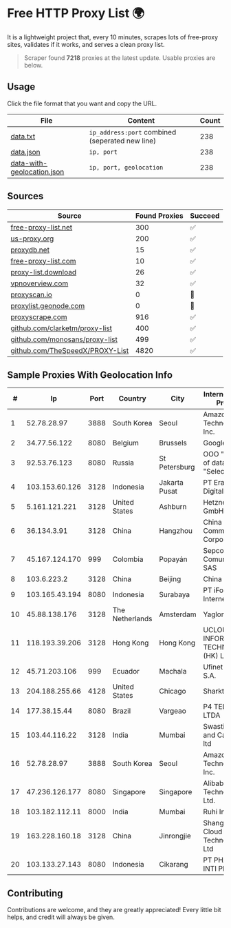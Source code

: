 
# Free HTTP Proxy List 🌍

It is a lightweight project that, every 10 minutes, scrapes lots of free-proxy sites, validates if it works, and serves a clean proxy list.


> Scraper found **7218** proxies at the latest update. Usable proxies are below.

## Usage

Click the file format that you want and copy the URL.


|File|Content|Count|
|----|-------|-----|
|[data.txt](https://raw.githubusercontent.com/themiralay/Proxy-List-World/master/data.txt)|`ip_address:port` combined (seperated new line)|238|
|[data.json](https://raw.githubusercontent.com/themiralay/Proxy-List-World/master/data.json)|`ip, port`|238|
|[data-with-geolocation.json](https://raw.githubusercontent.com/themiralay/Proxy-List-World/master/data-with-geolocation.json)|`ip, port, geolocation`|238|

## Sources

|Source|Found Proxies|Succeed|
|------|-------------|-------|
|[free-proxy-list.net](https://free-proxy-list.net)|300|✅|
|[us-proxy.org](https://www.us-proxy.org)|200|✅|
|[proxydb.net](http://proxydb.net)|15|✅|
|[free-proxy-list.com](https://free-proxy-list.com/?page=&port=&type%5B%5D=http&type%5B%5D=https&up_time=0&search=Search)|10|✅|
|[proxy-list.download](https://www.proxy-list.download/HTTP)|26|✅|
|[vpnoverview.com](https://vpnoverview.com/privacy/anonymous-browsing/free-proxy-servers)|32|✅|
|[proxyscan.io](https://www.proxyscan.io)|0|🚫|
|[proxylist.geonode.com](https://proxylist.geonode.com/api/proxy-list?limit=300&page=1&sort_by=lastChecked&sort_type=desc&protocols=http,https)|0|🚫|
|[proxyscrape.com](https://api.proxyscrape.com/v2/?request=displayproxies&protocol=http&timeout=10000&country=all&ssl=all&anonymity=all)|916|✅|
|[github.com/clarketm/proxy-list](https://raw.githubusercontent.com/clarketm/proxy-list/master/proxy-list-raw.txt)|400|✅|
|[github.com/monosans/proxy-list](https://raw.githubusercontent.com/monosans/proxy-list/main/proxies/http.txt)|499|✅|
|[github.com/TheSpeedX/PROXY-List](https://raw.githubusercontent.com/TheSpeedX/PROXY-List/master/http.txt)|4820|✅|


## Sample Proxies With Geolocation Info

|#|Ip|Port|Country|City|Internet Service Provider|
|-|--|----|-------|----|-------------------------|
|1|52.78.28.97|3888|South Korea|Seoul|Amazon Technologies Inc.|
|2|34.77.56.122|8080|Belgium|Brussels|Google LLC|
|3|92.53.76.123|8080|Russia|St Petersburg|OOO "Network of data-centers "Selectel"|
|4|103.153.60.126|3128|Indonesia|Jakarta Pusat|PT Era Awan Digital|
|5|5.161.121.221|3128|United States|Ashburn|Hetzner Online GmbH|
|6|36.134.3.91|3128|China|Hangzhou|China Mobile Communications Corporation|
|7|45.167.124.170|999|Colombia|Popayán|Sepcom Comunicaciones SAS|
|8|103.6.223.2|3128|China|Beijing|China Unicom|
|9|103.165.43.194|8080|Indonesia|Surabaya|PT iForte Global Internet|
|10|45.88.138.176|3128|The Netherlands|Amsterdam|Yaglom Labs Ltd|
|11|118.193.39.206|3128|Hong Kong|Hong Kong|UCLOUD INFORMATION TECHNOLOGY (HK) LIMITED|
|12|45.71.203.106|999|Ecuador|Machala|Ufinet Panama S.A.|
|13|204.188.255.66|4128|United States|Chicago|Sharktech|
|14|177.38.15.44|8080|Brazil|Vargeao|P4 TELECOM LTDA|
|15|103.44.116.22|3128|India|Mumbai|Swastik Internet and Cables pvt. ltd|
|16|52.78.28.97|3888|South Korea|Seoul|Amazon Technologies Inc.|
|17|47.236.126.177|8080|Singapore|Singapore|Alibaba (US) Technology Co., Ltd.|
|18|103.182.112.11|8000|India|Mumbai|Ruhi Infotech|
|19|163.228.160.18|3128|China|Jinrongjie|Shanghai Blue Cloud Technology Co., Ltd|
|20|103.133.27.143|8080|Indonesia|Cikarang|PT PHATRIA INTI PERSADA|



## Contributing

Contributions are welcome, and they are greatly appreciated! Every
little bit helps, and credit will always be given.

